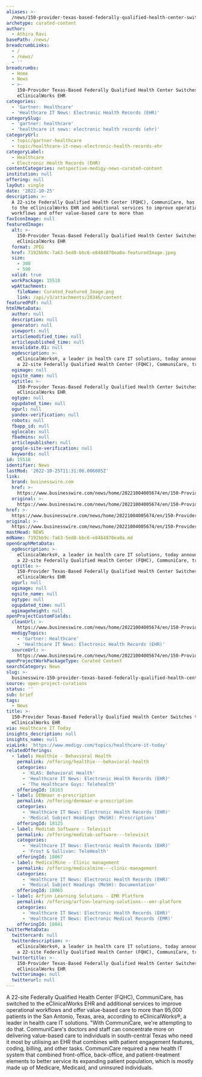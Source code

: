 ```yaml
---
aliases: >-
  /news/150-provider-texas-based-federally-qualified-health-center-switches-to-eclinicalworks-ehr
archetype: curated-content
author:
  - Athira Ravi
basePath: /news/
breadcrumbLinks:
  - /
  - /news/
  - ''
breadcrumbs:
  - Home
  - News
  - >-
    150-Provider Texas-Based Federally Qualified Health Center Switches to
    eClinicalWorks EHR
categories:
  - 'Gartner: Healthcare'
  - 'Healthcare IT News: Electronic Health Records (EHR)'
categorySlug:
  - 'gartner: healthcare'
  - 'healthcare it news: electronic health records (ehr)'
categoryUrl:
  - topic/gartner-healthcare
  - topic/healthcare-it-news-electronic-health-records-ehr
categoryLabel:
  - Healthcare
  - Electronic Health Records (EHR)
contentCategories: netspective-medigy-news-curated-content
institution: null
offering: null
layOut: single
date: '2022-10-25'
description: >-
  A 22-site Federally Qualified Health Center (FQHC), CommuniCare, has switched
  to the eClinicalWorks EHR and additional services to improve operational
  workflows and offer value-based care to more than
favIconImage: null
featuredImage:
  alt: >-
    150-Provider Texas-Based Federally Qualified Health Center Switches to
    eClinicalWorks EHR
  format: JPEG
  href: 7192bb9c-7a63-5ed0-bbc6-e8484870ea0a-featuredImage.jpeg
  size:
    - 300
    - 590
  valid: true
  workPackage: 15518
  wpAttachment:
    fileName: Curated_Featured_Image.png
    link: /api/v3/attachments/28346/content
featuredPdf: null
htmlMetaData:
  author: null
  description: null
  generator: null
  viewport: null
  articlemodified_time: null
  articlepublished_time: null
  msvalidate.01: null
  ogdescription: >-
    eClinicalWorks®, a leader in health care IT solutions, today announced that
    a 22-site Federally Qualified Health Center (FQHC), CommuniCare, transitio
  ogimage: null
  ogsite_name: null
  ogtitle: >-
    150-Provider Texas-Based Federally Qualified Health Center Switches to
    eClinicalWorks EHR
  ogtype: null
  ogupdated_time: null
  ogurl: null
  yandex-verification: null
  robots: null
  fbapp_id: null
  oglocale: null
  fbadmins: null
  articlepublisher: null
  google-site-verification: null
  keywords: null
id: 15518
identifier: News
lastMod: '2022-10-25T11:31:06.006085Z'
link:
  brand: businesswire.com
  href: >-
    https://www.businesswire.com/news/home/20221004005674/en/150-Provider-Texas-Based-Federally-Qualified-Health-Center-Switches-to-eClinicalWorks-EHR
  original: >-
    https://www.businesswire.com/news/home/20221004005674/en/150-Provider-Texas-Based-Federally-Qualified-Health-Center-Switches-to-eClinicalWorks-EHR
href: >-
  https://www.businesswire.com/news/home/20221004005674/en/150-Provider-Texas-Based-Federally-Qualified-Health-Center-Switches-to-eClinicalWorks-EHR
original: >-
  https://www.businesswire.com/news/home/20221004005674/en/150-Provider-Texas-Based-Federally-Qualified-Health-Center-Switches-to-eClinicalWorks-EHR
mastHead: NEWS
mdName: 7192bb9c-7a63-5ed0-bbc6-e8484870ea0a.md
openGraphMetaData:
  ogdescription: >-
    eClinicalWorks®, a leader in health care IT solutions, today announced that
    a 22-site Federally Qualified Health Center (FQHC), CommuniCare, transitio
  ogtitle: >-
    150-Provider Texas-Based Federally Qualified Health Center Switches to
    eClinicalWorks EHR
  ogurl: null
  ogimage: null
  ogsite_name: null
  ogtype: null
  ogupdated_time: null
  ogimageheight: null
openProjectCustomFields:
  cleanUrl: >-
    https://www.businesswire.com/news/home/20221004005674/en/150-Provider-Texas-Based-Federally-Qualified-Health-Center-Switches-to-eClinicalWorks-EHR
  medigyTopics:
    - 'Gartner: Healthcare'
    - 'Healthcare IT News: Electronic Health Records (EHR)'
  sourceUrl: >-
    https://www.businesswire.com/news/home/20221004005674/en/150-Provider-Texas-Based-Federally-Qualified-Health-Center-Switches-to-eClinicalWorks-EHR
openProjectWorkPackageType: Curated Content
searchCategory: News
slug: >-
  businesswire-150-provider-texas-based-federally-qualified-health-center-switches-to-eclinicalworks-ehr
source: open-project-curations
status: ''
sub: brief
tags:
  - News
title: >-
  150-Provider Texas-Based Federally Qualified Health Center Switches to
  eClinicalWorks EHR
via: Healthcare IT Today
insights_description: null
insights_name: null
viaLink: 'https://www.medigy.com/topics/healthcare-it-today'
relatedOfferings:
  - label: Healthie - Behavioral Health
    permalink: /offering/healthie---behavioral-health
    categories:
      - 'KLAS: Behavioral Health'
      - 'Healthcare IT News: Electronic Health Records (EHR)'
      - 'The Healthcare Guys: Telehealth'
    offeringId: 18163
  - label: DENmaar e-prescription
    permalink: /offering/denmaar-e-prescription
    categories:
      - 'Healthcare IT News: Electronic Health Records (EHR)'
      - 'Medical Subject Headings (MeSH): Prescriptions'
    offeringId: 18125
  - label: Meditab Software - Televisit
    permalink: /offering/meditab-software---televisit
    categories:
      - 'Healthcare IT News: Electronic Health Records (EHR)'
      - 'Frost & Sullivan: TeleHealth'
    offeringId: 18067
  - label: MedicalMine - Clinic management
    permalink: /offering/medicalmine---clinic-management
    categories:
      - 'Healthcare IT News: Electronic Health Records (EHR)'
      - 'Medical Subject Headings (MeSH): Documentation'
    offeringId: 18065
  - label: Arfinn Learning Solutions - EMR Platform
    permalink: /offering/arfinn-learning-solutions---emr-platform
    categories:
      - 'Healthcare IT News: Electronic Health Records (EHR)'
      - 'Healthcare IT News: Electronic Medical Records (EMR)'
    offeringId: 18041
twitterMetaData:
  twittercard: null
  twitterdescription: >-
    eClinicalWorks®, a leader in health care IT solutions, today announced that
    a 22-site Federally Qualified Health Center (FQHC), CommuniCare, transitio
  twittertitle: >-
    150-Provider Texas-Based Federally Qualified Health Center Switches to
    eClinicalWorks EHR
  twitterimage: null
  twitterurl: null
---
```

<p>A 22-site Federally Qualified Health Center (FQHC), CommuniCare, has switched to the eClinicalWorks EHR and additional services to improve operational workflows and offer value-based care to more than 95,000 patients in the San Antonio, Texas, area, according to eClinicalWorks®, a leader in health care IT solutions. "With CommuniCare, we're attempting to do that. CommuniCare's doctors and staff can concentrate more on delivering value-based care to individuals in south-central Texas who need it most by utilising an EHR that combines with patient engagement features, coding, billing, and other tasks. CommuniCare required a new health IT system that combined front-office, back-office, and patient-treatment elements to better service its expanding patient population, which is mostly made up of Medicare, Medicaid, and uninsured individuals.&nbsp;</p>